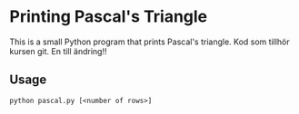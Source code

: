 # Printing Pascal's Triangle

This is a small Python program that prints Pascal's triangle.
Kod som tillhör kursen git.
En till ändring!!

## Usage

`python pascal.py [<number of rows>]`

